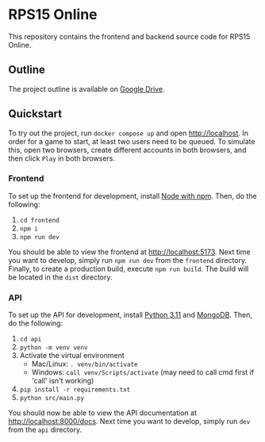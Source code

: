 # RPS15 Online
This repository contains the frontend and backend source code for RPS15 Online.

## Outline
The project outline is available on [Google Drive](https://docs.google.com/document/d/1x0xAeOwBHWjecVnfBTDeRkyU-r3mhlzBU-41T72Rxng).

## Quickstart
To try out the project, run `docker compose up` and open <http://localhost>. In order for a game to start, at least two users need to be queued. To simulate this, open two browsers, create different accounts in both browsers, and then click `Play` in both browsers.

### Frontend
To set up the frontend for development, install [Node with npm](https://nodejs.org/en/download). Then, do the following:

1. `cd frontend`
2. `npm i`
3. `npm run dev`

You should be able to view the frontend at <http://localhost:5173>.
Next time you want to develop, simply run `npm run dev` from the `frontend` directory.
Finally, to create a production build, execute `npm run build`. The build will be located in the `dist` directory.

### API
To set up the API for development, install [Python 3.11](https://www.python.org/downloads/release/python-3110/) and [MongoDB](https://www.mongodb.com/try/download/community). Then, do the following:

1. `cd api`
2. `python -m venv venv`
3. Activate the virtual environment
    - Mac/Linux: `. venv/bin/activate`
    - Windows: `call venv/Scripts/activate` (may need to call cmd first if 'call' isn't working)
4. `pip install -r requirements.txt`
5. `python src/main.py`

You should now be able to view the API documentation at <http://localhost:8000/docs>.
Next time you want to develop, simply run `dev` from the `api` directory.
